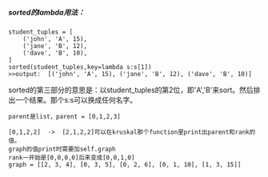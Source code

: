 ##### sorted的lambda用法：

    student_tuples = [
        ('john', 'A', 15),
        ('jane', 'B', 12),
        ('dave', 'B', 10),
    ]
    sorted(student_tuples,key=lambda s:s[1])
    >>output:  [('john', 'A', 15), ('jane', 'B', 12), ('dave', 'B', 10)]
    
sorted的第三部分的意思是：以student_tuples的第2位，即'A','B'来sort。然后排出一个结果。那个s:s可以换成任何名字。

    parent是list，parent = [0,1,2,3]

    [0,1,2,2]  ->  [2,1,2,2]可以在kruskal那个function里print出parent和rank的值。
    graph的值print时需要加self.graph
    rank一开始是[0,0,0,0]后来变成[0,0,1,0]
    graph = [[2, 3, 4], [0, 3, 5], [0, 2, 6], [0, 1, 10], [1, 3, 15]]
